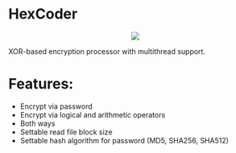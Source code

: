 # HexCoder
<p align="center">
<img src="https://b.radikal.ru/b06/2111/c1/6f6a16b5f8f3.png">
<p align="center">

XOR-based encryption processor with multithread support.

# Features:

- Encrypt via password
- Encrypt via logical and arithmetic operators
- Both ways
- Settable read file block size
- Settable hash algorithm for password (MD5, SHA256, SHA512)
